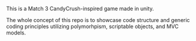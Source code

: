 This is a Match 3 CandyCrush-inspired game made in unity.

The whole concept of this repo is to showcase
code structure and generic coding principles
utilizing polymorhpism, scriptable objects, and MVC models.
